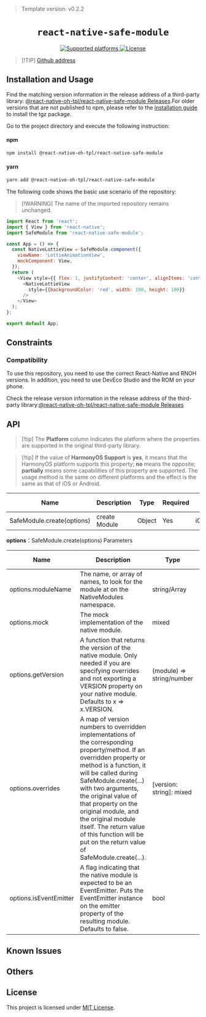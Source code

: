 > Template version: v0.2.2

<p align="center">
  <h1 align="center"> <code>react-native-safe-module</code> </h1>
</p>
<p align="center">
    <a href="https://github.com/lelandrichardson/react-native-safe-module">
        <img src="https://img.shields.io/badge/platforms-android%20|%20ios%20|%20harmony%20-lightgrey.svg" alt="Supported platforms" />
    </a>
    <a href="https://github.com/lelandrichardson/react-native-safe-module/blob/master/LICENSE">
        <img src="https://img.shields.io/badge/license-MIT-green.svg" alt="License" />
    </a>
</p>

> [!TIP] [Github address](https://github.com/react-native-oh-library/react-native-safe-module)

## Installation and Usage

Find the matching version information in the release address of a third-party library: [@react-native-oh-tpl/react-native-safe-module Releases](https://github.com/react-native-oh-library/react-native-safe-module/releases).For older versions that are not published to npm, please refer to the [installation guide](/en/tgz-usage-en.md) to install the tgz package.


Go to the project directory and execute the following instruction:



<!-- tabs:start -->

#### **npm**

```bash
npm install @react-native-oh-tpl/react-native-safe-module
```

#### **yarn**

```bash
yarn add @react-native-oh-tpl/react-native-safe-module
```

<!-- tabs:end -->

The following code shows the basic use scenario of the repository:

> [!WARNING] The name of the imported repository remains unchanged.

```js
import React from 'react';
import { View } from 'react-native';
import SafeModule from 'react-native-safe-module';

const App = () => {
  const NativeLottieView = SafeModule.component({
    viewName: 'LottieAnimationView',
    mockComponent: View,
  });
  return (
    <View style={{ flex: 1, justifyContent: 'center', alignItems: 'center' }}>
      <NativeLottieView
        style={{backgroundColor: 'red', width: 100, height: 100}}
      />
    </View>
  );
};

export default App;
```

## Constraints

### Compatibility

To use this repository, you need to use the correct React-Native and RNOH versions. In addition, you need to use DevEco Studio and the ROM on your phone.

Check the release version information in the release address of the third-party library:[@react-native-oh-tpl/react-native-safe-module Releases](https://github.com/react-native-oh-library/react-native-safe-module/releases)

## API

> [!tip] The **Platform** column indicates the platform where the properties are supported in the original third-party library.

> [!tip] If the value of **HarmonyOS Support** is **yes**, it means that the HarmonyOS platform supports this property; **no** means the opposite; **partially** means some capabilities of this property are supported. The usage method is the same on different platforms and the effect is the same as that of iOS or Android.


Name | Description | Type | Required | Platform | HarmonyOS   Support
-- | -- | -- | -- | -- | --
SafeModule.create(options) | create Module | Object | Yes | iOS/Android | Yes 

**options**：SafeModule.create(options)  Parameters

| Name                                                      | Description                                                                                                         | Type     | Required | Platform | HarmonyOS Support |
| --------------------------------------------------------- | ------------------------------------------------------------------------------------------------------------------- | -------- | -------- | -------- | ----------------- |
| options.moduleName                                             |  The name, or array of names, to look for the module at on the NativeModules namespace.                                                                                      | string/Array<string> | Yes       | iOS/Android      | Yes               |
| options.mock                                              | The mock implementation of the native module.                                        | mixed | Yes       | iOS/Android      | Yes               |
| options.getVersion                                | A function that returns the version of the native module. Only needed if you are specifying overrides and not exporting a VERSION property on your native module. Defaults to x => x.VERSION.                                                                                                  | (module) => string/number | No       | iOS/Android      | Yes                |
| options.overrides                                 | A map of version numbers to overridden implementations of the corresponding property/method. If an overridden property or method is a function, it will be called during SafeModule.create(...) with two arguments, the original value of that property on the original module, and the original module itself. The return value of this function will be put on the return value of SafeModule.create(...).                                                                                                  | [version: string]: mixed   | No       | iOS/Android      | Yes               |
| options.isEventEmitter                              |  A flag indicating that the native module is expected to be an EventEmitter. Puts the EventEmitter instance on the emitter property of the resulting module. Defaults to false.                                                                                                  | bool   | No       | iOS/Android      | Yes                |


## Known Issues


## Others

## License

This project is licensed under [MIT License](https://github.com/lelandrichardson/react-native-safe-module/blob/master/LICENSE).